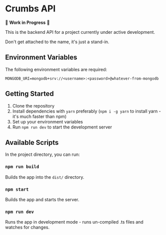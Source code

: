 # Crumbs API

🚧 **Work in Progress** 🚧

This is the backend API for a project currently under active development.

Don't get attached to the name, it's just a stand-in.

## Environment Variables

The following environment variables are required:

```
MONGODB_URI=mongodb+srv://<username>:<password>@whatever-from-mongodb
```

## Getting Started

1. Clone the repository
2. Install dependencies with `yarn` preferably (`npm i -g yarn` to install yarn - it's much faster than npm)
3. Set up your environment variables
4. Run `npm run dev` to start the development server

## Available Scripts

In the project directory, you can run:

### `npm run build`

Builds the app into the `dist/` directory.

### `npm start`

Builds the app and starts the server.

### `npm run dev`

Runs the app in development mode - runs un-compiled .ts files and watches for changes.
